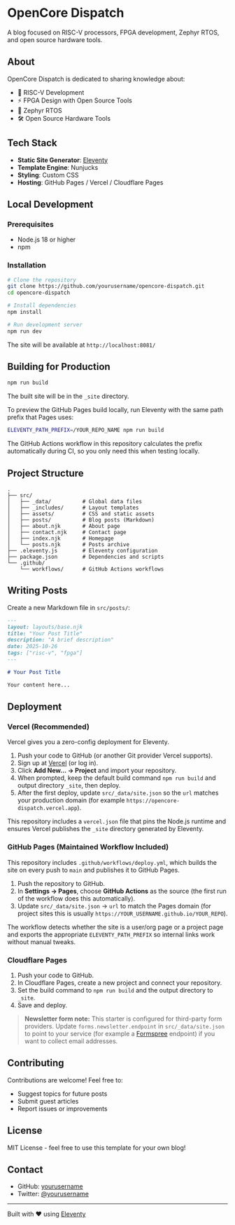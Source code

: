 # OpenCore Dispatch

A blog focused on RISC-V processors, FPGA development, Zephyr RTOS, and open source hardware tools.

## About

OpenCore Dispatch is dedicated to sharing knowledge about:
- 🔧 RISC-V Development
- ⚡ FPGA Design with Open Source Tools
- 🚀 Zephyr RTOS
- 🛠️ Open Source Hardware Tools

## Tech Stack

- **Static Site Generator**: [Eleventy](https://www.11ty.dev/)
- **Template Engine**: Nunjucks
- **Styling**: Custom CSS
- **Hosting**: GitHub Pages / Vercel / Cloudflare Pages

## Local Development

### Prerequisites

- Node.js 18 or higher
- npm

### Installation

```bash
# Clone the repository
git clone https://github.com/yourusername/opencore-dispatch.git
cd opencore-dispatch

# Install dependencies
npm install

# Run development server
npm run dev
```

The site will be available at `http://localhost:8081/`

## Building for Production

```bash
npm run build
```

The built site will be in the `_site` directory.

To preview the GitHub Pages build locally, run Eleventy with the same path prefix that Pages uses:

```bash
ELEVENTY_PATH_PREFIX=/YOUR_REPO_NAME npm run build
```

The GitHub Actions workflow in this repository calculates the prefix automatically during CI, so you only need this when testing locally.

## Project Structure

```
.
├── src/
│   ├── _data/          # Global data files
│   ├── _includes/      # Layout templates
│   ├── assets/         # CSS and static assets
│   ├── posts/          # Blog posts (Markdown)
│   ├── about.njk       # About page
│   ├── contact.njk     # Contact page
│   ├── index.njk       # Homepage
│   └── posts.njk       # Posts archive
├── .eleventy.js        # Eleventy configuration
├── package.json        # Dependencies and scripts
└── .github/
    └── workflows/      # GitHub Actions workflows
```

## Writing Posts

Create a new Markdown file in `src/posts/`:

```markdown
---
layout: layouts/base.njk
title: "Your Post Title"
description: "A brief description"
date: 2025-10-26
tags: ["risc-v", "fpga"]
---

# Your Post Title

Your content here...
```

## Deployment

### Vercel (Recommended)

Vercel gives you a zero-config deployment for Eleventy.

1. Push your code to GitHub (or another Git provider Vercel supports).
2. Sign up at [Vercel](https://vercel.com/) (or log in).
3. Click **Add New... → Project** and import your repository.
4. When prompted, keep the default build command `npm run build` and output
   directory `_site`, then deploy.
5. After the first deploy, update `src/_data/site.json` so the `url` matches your
   production domain (for example `https://opencore-dispatch.vercel.app`).

This repository includes a `vercel.json` file that pins the Node.js runtime and
ensures Vercel publishes the `_site` directory generated by Eleventy.

### GitHub Pages (Maintained Workflow Included)

This repository includes `.github/workflows/deploy.yml`, which builds the site
on every push to `main` and publishes it to GitHub Pages.

1. Push the repository to GitHub.
2. In **Settings → Pages**, choose **GitHub Actions** as the source (the first
   run of the workflow does this automatically).
3. Update `src/_data/site.json` → `url` to match the Pages domain
   (for project sites this is usually
   `https://YOUR_USERNAME.github.io/YOUR_REPO`).

The workflow detects whether the site is a user/org page or a project page and
exports the appropriate `ELEVENTY_PATH_PREFIX` so internal links work without
manual tweaks.

### Cloudflare Pages

1. Push your code to GitHub.
2. In Cloudflare Pages, create a new project and connect your repository.
3. Set the build command to `npm run build` and the output directory to `_site`.
4. Save and deploy.

> **Newsletter form note:** This starter is configured for third-party form
> providers. Update `forms.newsletter.endpoint` in `src/_data/site.json` to point
> to your service (for example a [Formspree](https://formspree.io/) endpoint) if
> you want to collect email addresses.

## Contributing

Contributions are welcome! Feel free to:
- Suggest topics for future posts
- Submit guest articles
- Report issues or improvements

## License

MIT License - feel free to use this template for your own blog!

## Contact

- GitHub: [yourusername](https://github.com/yourusername)
- Twitter: [@yourusername](https://twitter.com/yourusername)

---

Built with ❤️ using [Eleventy](https://www.11ty.dev/)
